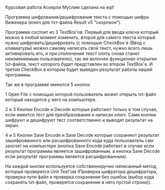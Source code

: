Курсовая работа Аскерли Муслим сделана на wpf

Программа шифрования/дешифрования текста с помощью шифра Виженера (ключ для тхт-файла Result v5 "скорпион").

Программа состоит из 3 TextBox'ов. Первый для ввода ключа который можно в любой момент изменить, второй для самого текста который нужно шифровать/дешифровать (с помошью CheckBox'а (Ввод с клавиатуры) можно самому написать свой текст, нужно всего лишь активировать его, и при отключении текст опять снова станет неизменяемым пользователю), 
так же включен функционал открытия txt-файла, текст которого будет представлен во втором TextBox'е. И третий CheckBox в котором будет выведен результат работы нашей программы. 

Так же в программе имеются 5 кнопок:

1 
Open File с помощью которой пользователь может открыть txt-файл который находится у него на компьютере.

2 и 3 
Кнопки Encode и Decode которые работают только в том случае, если имеется тест для преобразования и написан ключ. Сами кнопки шифруют и дешифруют тест соответственно и выводят результат на экран.

4 и 5 
Кнопки Save Encode и Save Decode которые сохраняют результат зашифрованного или расшифрованного кода куда пользователь сам захочет на компьютере (кнопка Save Encode работает в случае если результат программы является зашифрованным, а кнопка Save Decode если результат программы является расшифрованным).

На каждой кнопке используется собственноручно написанный метод, который проверятся Unit Test'ом (Проверка шифратора дешифратора, проверка пути файл и проверка сохранения без ошибок (выбор куда сохранять txt-файл, проверятся сохранение в него пустой строки)).
